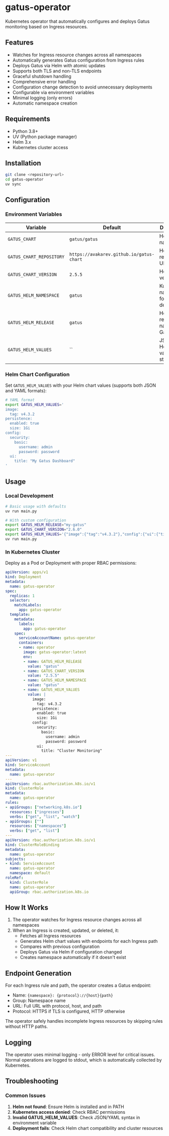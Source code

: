 # gatus-operator

Kubernetes operator that automatically configures and deploys Gatus monitoring based on Ingress resources.

## Features

- Watches for Ingress resource changes across all namespaces
- Automatically generates Gatus configuration from Ingress rules
- Deploys Gatus via Helm with atomic updates
- Supports both TLS and non-TLS endpoints
- Graceful shutdown handling
- Comprehensive error handling
- Configuration change detection to avoid unnecessary deployments
- Configurable via environment variables
- Minimal logging (only errors)
- Automatic namespace creation

## Requirements

- Python 3.8+
- UV (Python package manager)
- Helm 3.x
- Kubernetes cluster access

## Installation

```bash
git clone <repository-url>
cd gatus-operator
uv sync
```

## Configuration

### Environment Variables

| Variable | Default | Description |
|----------|---------|-------------|
| `GATUS_CHART` | `gatus/gatus` | Helm chart name |
| `GATUS_CHART_REPOSITORY` | `https://avakarev.github.io/gatus-chart` | Helm repository URL |
| `GATUS_CHART_VERSION` | `2.5.5` | Helm chart version |
| `GATUS_HELM_NAMESPACE` | `gatus` | Kubernetes namespace for Gatus deployment |
| `GATUS_HELM_RELEASE` | `gatus` | Helm release name for Gatus |
| `GATUS_HELM_VALUES` | `` | JSON/YAML Helm chart values string |

### Helm Chart Configuration

Set `GATUS_HELM_VALUES` with your Helm chart values (supports both JSON and YAML formats):

```bash
# YAML format
export GATUS_HELM_VALUES='
image:
  tag: v4.3.2
persistence:
  enabled: true
  size: 1Gi
config:
  security:
    basic:
      username: admin
      password: password
  ui:
    title: "My Gatus Dashboard"
'
```

## Usage

### Local Development

```bash
# Basic usage with defaults
uv run main.py

# With custom configuration
export GATUS_HELM_RELEASE="my-gatus"
export GATUS_CHART_VERSION="2.6.0"
export GATUS_HELM_VALUES='{"image":{"tag":"v4.3.2"},"config":{"ui":{"title":"Custom Dashboard"}}}'
uv run main.py
```

### In Kubernetes Cluster

Deploy as a Pod or Deployment with proper RBAC permissions:

```yaml
apiVersion: apps/v1
kind: Deployment
metadata:
  name: gatus-operator
spec:
  replicas: 1
  selector:
    matchLabels:
      app: gatus-operator
  template:
    metadata:
      labels:
        app: gatus-operator
    spec:
      serviceAccountName: gatus-operator
      containers:
      - name: operator
        image: gatus-operator:latest
        env:
        - name: GATUS_HELM_RELEASE
          value: "gatus"
        - name: GATUS_CHART_VERSION
          value: "2.5.5"
        - name: GATUS_HELM_NAMESPACE
          value: "gatus"
        - name: GATUS_HELM_VALUES
          value: |
            image:
              tag: v4.3.2
            persistence:
              enabled: true
              size: 1Gi
            config:
              security:
                basic:
                  username: admin
                  password: password
              ui:
                title: "Cluster Monitoring"
---
apiVersion: v1
kind: ServiceAccount
metadata:
  name: gatus-operator
---
apiVersion: rbac.authorization.k8s.io/v1
kind: ClusterRole
metadata:
  name: gatus-operator
rules:
- apiGroups: ["networking.k8s.io"]
  resources: ["ingresses"]
  verbs: ["get", "list", "watch"]
- apiGroups: [""]
  resources: ["namespaces"]
  verbs: ["get", "list"]
---
apiVersion: rbac.authorization.k8s.io/v1
kind: ClusterRoleBinding
metadata:
  name: gatus-operator
subjects:
- kind: ServiceAccount
  name: gatus-operator
  namespace: default
roleRef:
  kind: ClusterRole
  name: gatus-operator
  apiGroup: rbac.authorization.k8s.io
```

## How It Works

1. The operator watches for Ingress resource changes across all namespaces
2. When an Ingress is created, updated, or deleted, it:
   - Fetches all Ingress resources
   - Generates Helm chart values with endpoints for each Ingress path
   - Compares with previous configuration
   - Deploys Gatus via Helm if configuration changed
   - Creates namespace automatically if it doesn't exist

## Endpoint Generation

For each Ingress rule and path, the operator creates a Gatus endpoint:
- Name: `{namespace}: {protocol}://{host}{path}`
- Group: Namespace name
- URL: Full URL with protocol, host, and path
- Protocol: HTTPS if TLS is configured, HTTP otherwise

The operator safely handles incomplete Ingress resources by skipping rules without HTTP paths.

## Logging

The operator uses minimal logging - only ERROR level for critical issues. Normal operations are logged to stdout, which is automatically collected by Kubernetes.

## Troubleshooting

### Common Issues

1. **Helm not found**: Ensure Helm is installed and in PATH
2. **Kubernetes access denied**: Check RBAC permissions
3. **Invalid GATUS_HELM_VALUES**: Check JSON/YAML syntax in environment variable
4. **Deployment fails**: Check Helm chart compatibility and cluster resources
